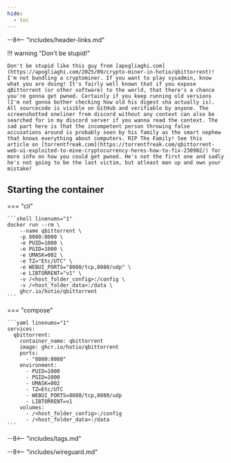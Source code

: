 ```yaml
---
hide:
  - toc
---
```


--8<-- "includes/header-links.md"

!!! warning "Don't be stupid!"

    Don't be stupid like this guy from [apogliaghi.com](https://apogliaghi.com/2025/09/crypto-miner-in-hotio/qbittorrent)! I'm not bundling a cryptominer. If you want to play sysadmin, know what you are doing! It's fairly well known that if you expose qBittorrent (or other software) to the world, that there's a chance you're gonna get pwned. Certainly if you keep running old versions (I'm not gonna bother checking how old his digest sha actually is). All sourcecode is visible on GitHub and verifiable by anyone. The screenshotted oneliner from discord without any context can also be searched for in my discord server if you wanna read the context. The sad part here is that the incompetent person throwing false accusations around is probably seen by his family as the smart nephew that knows everything about computers. RIP The Family! See this article on [torrentfreak.com](https://torrentfreak.com/qbittorrent-web-ui-exploited-to-mine-cryptocurrency-heres-how-to-fix-230902/) for more info on how you could get pwned. He's not the first one and sadly he's not going to be the last victim, but atleast man up and own your mistake!

## Starting the container

=== "cli"

    ```shell linenums="1"
    docker run --rm \
        --name qbittorrent \
        -p 8080:8080 \
        -e PUID=1000 \
        -e PGID=1000 \
        -e UMASK=002 \
        -e TZ="Etc/UTC" \
        -e WEBUI_PORTS="8080/tcp,8080/udp" \
        -e LIBTORRENT="v1" \
        -v /<host_folder_config>:/config \
        -v /<host_folder_data>:/data \
        ghcr.io/hotio/qbittorrent
    ```

=== "compose"

    ```yaml linenums="1"
    services:
      qbittorrent:
        container_name: qbittorrent
        image: ghcr.io/hotio/qbittorrent
        ports:
          - "8080:8080"
        environment:
          - PUID=1000
          - PGID=1000
          - UMASK=002
          - TZ=Etc/UTC
          - WEBUI_PORTS=8080/tcp,8080/udp
          - LIBTORRENT=v1
        volumes:
          - /<host_folder_config>:/config
          - /<host_folder_data>:/data
    ```

--8<-- "includes/tags.md"

--8<-- "includes/wireguard.md"
